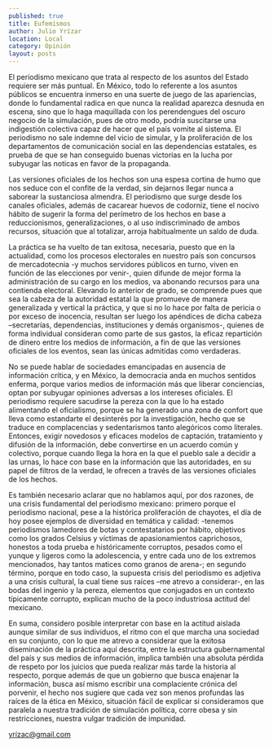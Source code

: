 ```yaml
---
published: true
title: Eufemismos
author: Julio Yrízar
location: Local
category: Opinión
layout: posts
---
```


El periodismo mexicano que trata al respecto de los asuntos del Estado requiere ser más puntual. En México, todo lo referente a los asuntos públicos se encuentra inmerso en una suerte de juego de las apariencias, donde lo fundamental radica en que nunca la realidad aparezca desnuda en escena, sino que lo haga maquillada con los perendengues del oscuro negocio de la simulación, pues de otro modo, podría suscitarse una indigestión colectiva capaz de hacer que el país vomite al sistema. El periodismo no sale indemne del vicio de simular, y la proliferación de los departamentos de comunicación social en las dependencias estatales, es prueba de que se han conseguido buenas victorias en la lucha por subyugar las noticas en favor de la propaganda.

Las versiones oficiales de los hechos son una espesa cortina de humo que nos seduce con el confite de la verdad, sin dejarnos llegar nunca a saborear la sustanciosa almendra. El periodismo que surge desde los canales oficiales, además de cacarear huevos de codorniz, tiene el nocivo hábito de sugerir la forma del perímetro de los hechos en base a reduccionismos, generalizaciones, o al uso indiscriminado de ambos recursos, situación que al totalizar, arroja habitualmente un saldo de duda.

La práctica se ha vuelto de tan exitosa, necesaria, puesto que en la actualidad, como los procesos electorales en nuestro país son concursos de mercadotecnia -y muchos servidores públicos en turno, viven en función de las elecciones por venir-, quien difunde de mejor forma la administración de su cargo en los medios, va abonando recursos para una contienda electoral. Elevando lo anterior de grado, se comprende pues que sea la cabeza de la autoridad estatal la que promueve de manera generalizada y vertical la práctica, y que si no lo hace por falta de pericia o por exceso de inocencia, resultan ser luego los apéndices de dicha cabeza –secretarías, dependencias, instituciones y demás organismos-, quienes de forma individual consideran como parte de sus gastos, la eficaz repartición de dinero entre los medios de información, a fin de que las versiones oficiales de los eventos, sean las únicas admitidas como verdaderas.

No se puede hablar de sociedades emancipadas en ausencia de información crítica, y en México, la democracia anda en muchos sentidos enferma, porque varios medios de información más que liberar conciencias, optan por subyugar opiniones adversas a los intereses oficiales. El periodismo requiere sacudirse la pereza con la que lo ha estado alimentando el oficialismo, porque se ha generado una zona de confort que lleva como estandarte el desinterés por la investigación, hecho que se traduce en complacencias y sedentarismos tanto alegóricos como literales. Entonces, exigir novedosos y eficaces modelos de captación, tratamiento y difusión de la información, debe convertirse en un acuerdo común y colectivo, porque cuando llega la hora en la que el pueblo sale a decidir a las urnas, lo hace con base en la información que las autoridades, en su papel de filtros de la verdad, le ofrecen a través de las versiones oficiales de los hechos.

Es también necesario aclarar que no hablamos aquí, por dos razones, de una crisis fundamental del periodismo mexicano: primero porque el periodismo nacional, pese a la histórica proliferación de chayotes, el día de hoy posee ejemplos de diversidad en temática y calidad: -tenemos periodismos lamedores de botas y contestatarios por hábito, objetivos como los grados Celsius y víctimas de apasionamientos caprichosos, honestos a toda prueba e históricamente corruptos, pesados como el yunque y ligeros como la adolescencia, y entre cada uno de los extremos mencionados, hay tantos matices como granos de arena-; en segundo término, porque en todo caso, la supuesta crisis del periodismo es adjetiva a una crisis cultural, la cual tiene sus raíces –me atrevo a considerar-, en las bodas del ingenio y la pereza, elementos que conjugados en un contexto típicamente corrupto, explican mucho de la poco industriosa actitud del mexicano.

En suma, considero posible interpretar con base en la actitud aislada aunque similar de sus individuos, el ritmo con el que marcha una sociedad en su conjunto, con lo que me atrevo a considerar que la exitosa diseminación de la práctica aquí descrita, entre la estructura gubernamental del país y sus medios de información, implica también una absoluta pérdida de respeto por los juicios que pueda realizar más tarde la historia al respecto, porque además de que un gobierno que busca enajenar la información, busca así mismo escribir una complaciente crónica del porvenir, el hecho nos sugiere que cada vez son menos profundas las raíces de la ética en México, situación fácil de explicar si consideramos que paralela a nuestra tradición de simulación política, corre obesa y sin restricciones, nuestra vulgar tradición de impunidad. 

yrízac@gmail.com
